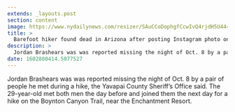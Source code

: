 ```yaml
--- 
extends: _layouts.post 
section: content 
image: https://www.nydailynews.com/resizer/SAuCCoDophgfCcwIvQ4rjdH5U44=/1200x0/top/cloudfront-us-east-1.images.arcpublishing.com/tronc/NAP3XJSVZFANRGHHMRTPOUTFTQ.jpg 
title: > 
  Barefoot hiker found dead in Arizona after posting Instagram photo on cliff 
description: > 
  Jordan Brashears was was reported missing the night of Oct. 8 by a pair of people he met during a hike, the Yavapai County Sheriff’s Office said.The 29-year-old met both men the day before and joined them the next day for a hike on the Boynton Canyon Trail, near the Enchantment Resort. 
date: 1602880414.5077527 
--- 
```

Jordan Brashears was was reported missing the night of Oct. 8 by a pair of people he met during a hike, the Yavapai County Sheriff’s Office said. The 29-year-old met both men the day before and joined them the next day for a hike on the Boynton Canyon Trail, near the Enchantment Resort.